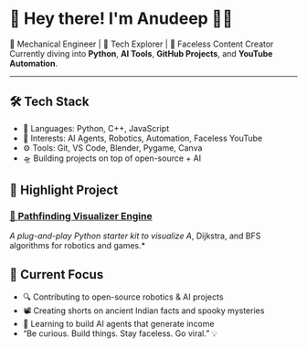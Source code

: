 # 👋 Hey there! I'm Anudeep 👨‍💻

🚀 Mechanical Engineer | 🧠 Tech Explorer | 🎥 Faceless Content Creator  
Currently diving into **Python**, **AI Tools**, **GitHub Projects**, and **YouTube Automation**.

---

## 🛠️ Tech Stack
- 🔧 Languages: Python, C++, JavaScript  
- 🤖 Interests: AI Agents, Robotics, Automation, Faceless YouTube  
- ⚙️ Tools: Git, VS Code, Blender, Pygame, Canva  
- 🛸 Building projects on top of open-source + AI
## 📌 Highlight Project
### [🔗 Pathfinding Visualizer Engine](https://github.com/yourusername/PathfindingVisualizer)  
*A plug-and-play Python starter kit to visualize A*, Dijkstra, and BFS algorithms for robotics and games.*
## 🎯 Current Focus
- 🔍 Contributing to open-source robotics & AI projects  
- 📽️ Creating shorts on ancient Indian facts and spooky mysteries  
- 🧠 Learning to build AI agents that generate income
- “Be curious. Build things. Stay faceless. Go viral.” 💡
